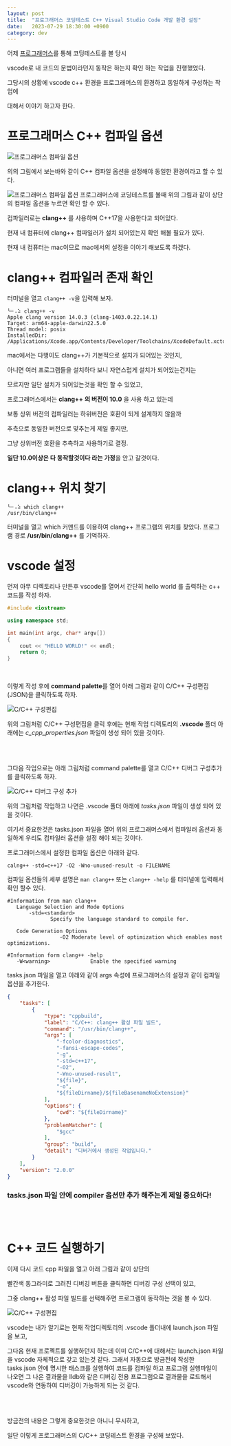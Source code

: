 ```yaml
---
layout: post
title:  "프로그래머스 코딩테스트 C++ Visual Studio Code 개발 환경 설정"
date:   2023-07-29 18:30:00 +0900
category: dev
---
```


어제 [프로그래머스](https://programmers.co.kr/)를 통해 코딩테스트를 볼 당시  

vscode로 내 코드의 문법이라던지 동작은 하는지 확인 하는 작업을 진행했었다.

그당시의 상황에 vscode c++ 환경을 프로그래머스의 환경하고 동일하게 구성하는 작업에  

대해서 이야기 하고자 한다.  

# 프로그래머스 C++ 컴파일 옵션


![프로그래머스 컴파일 옵션](/assets/images/2023/07/29/1.png)

의의 그림에서 보는바와 같이 C++ 컴파일 옵션을 설정해야 동일한 환경이라고 할 수 있다.  

![프로그래머스 컴파일 옵션](/assets/images/2023/07/29/2.png)
프로그래머스에 코딩테스트를 볼때 위의 그림과 같이 상단의 컴파일 옵션을 누르면 확인 할 수 있다.

컴파일러로는 **clang++** 를 사용하며 C++17을 사용한다고 되어있다.

현재 내 컴퓨터에 clang++ 컴파일러가 설치 되어있는지 확인 해볼 필요가 있다.

현재 내 컴퓨터는 mac이므로 mac에서의 설정을 이야기 해보도록 하겠다.

# clang++ 컴파일러 존재 확인

터미널을 열고 ```clang++ -v```을 입력해 보자.  

```shell
╰─⠠⠵ clang++ -v
Apple clang version 14.0.3 (clang-1403.0.22.14.1)
Target: arm64-apple-darwin22.5.0
Thread model: posix
InstalledDir: /Applications/Xcode.app/Contents/Developer/Toolchains/XcodeDefault.xctoolchain/usr/bin
```

mac에서는 다행이도 clang++가 기본적으로 설치가 되어있는 것인지,  

아니면 여러 프로그램들을 설치하다 보니 자연스럽게 설치가 되어있는건지는  

모르지만 일단 설치가 되어있는것을 확인 할 수 있었고,  

프로그래머스에서는 **clang++ 의 버전이 10.0** 을 사용 하고 있는데  

보통 상위 버전의 컴파일러는 하위버전은 호환이 되게 설계하지 않을까  

추측으로 동일한 버전으로 맟추는게 제일 좋지만,  

그냥 상위버전 호환을 추측하고 사용하기로 결정.  

**일단 10.0이상은 다 동작할것이다 라는 가정**을 안고 갈것이다.  


# clang++ 위치 찾기
```shell
╰─⠠⠵ which clang++
/usr/bin/clang++
```
터미널을 열고 which 커맨드를 이용하여 clang++ 프로그램의 위치를 찾았다.
프로그램 경로 **/usr/bin/clang++** 를 기억하자.

# vscode 설정

먼저 아무 디렉토리나 만든후 vscode를 열어서 간단히 hello world 를 출력하는 c++ 코드를 작성 하자.

```c++
#include <iostream>

using namespace std;

int main(int argc, char* argv[])
{    
    cout << "HELLO WORLD!" << endl;        
    return 0;
}
```

<br />

이렇게 작성 후에 **command palette**를 열어 아래 그림과 같이 C/C++ 구성편집(JSON)을 클릭하도록 하자. 

![C/C++ 구성편집](/assets/images/2023/07/29/3.png)

위의 그림처럼 C/C++ 구성편집을 클릭 후에는 현재 작업 디렉토리의 **.vscode** 폴더 아래에는 *c_cpp_properties.json* 파일이 생성 되어 있을 것이다.  

<br /><br />


그다음 작업으로는 아래 그림처럼 command palette를 열고 C/C++ 디버그 구성추가를 클릭하도록 하자.

![C/C++ 디버그 구성 추가](/assets/images/2023/07/29/4.png)  

위의 그림처럼 작업하고 나면은 .vscode 폴더 아래에  *tasks.json* 파일이 생성 되어 있을 것이다.  

여기서 중요한것은 tasks.json 파일을 열어 위의 프로그래머스에서 컴파일러 옵션과 동일하게 우리도 컴파일러 옵션을 설정 해야 되는 것이다.

프로그래머스에서 설정한 컴파일 옵션은 아래와 같다.  

```calng++ -std=c++17 -O2 -Wno-unused-result -o FILENAME```

컴파일 옵션들의 세부 설명은 ```man clang++``` 또는 ```clang++ -help``` 를 터미널에 입력해서 확인 할수 있다.

```shell
#Information from man clang++
   Language Selection and Mode Options
       -std=<standard>
              Specify the language standard to compile for.
   
   Code Generation Options          
                 -O2 Moderate level of optimization which enables most optimizations.        

#Information form clang++ -help
   -W<warning>             Enable the specified warning

```

tasks.json 파일을 열고 아래와 같이 args 속성에 프로그래머스의 설정과 같이 컴파일 옵션을 추가한다.

```json
{
    "tasks": [
        {
            "type": "cppbuild",
            "label": "C/C++: clang++ 활성 파일 빌드",
            "command": "/usr/bin/clang++",
            "args": [
                "-fcolor-diagnostics",
                "-fansi-escape-codes",
                "-g",
                "-std=c++17",
                "-O2",
                "-Wno-unused-result",
                "${file}",
                "-o",
                "${fileDirname}/${fileBasenameNoExtension}"
            ],
            "options": {
                "cwd": "${fileDirname}"
            },
            "problemMatcher": [
                "$gcc"
            ],
            "group": "build",
            "detail": "디버거에서 생성된 작업입니다."
        }
    ],
    "version": "2.0.0"
}
```

### tasks.json 파일 안에 compiler 옵션만 추가 해주는게 제일 중요하다!

<br /><br />



# C++ 코드 실행하기

이제 다시 코드 cpp 파일을 열고 아래 그림과 같이 상단의  

빨간색 동그라미로 그려진 디버깅 버튼을 클릭하면 디버깅 구성 선택이 있고,  

그중 clang++ 활성 파일 빌드를 선택해주면 프로그램이 동작하는 것을 볼 수 있다.

![C/C++ 구성편집](/assets/images/2023/07/29/5.png)

vscode는 내가 알기로는 현재 작업디렉토리의 .vscode 폴더내에 launch.json 파일을 보고,  

그다음 현재 프로젝트를 실행하던지 하는데 이미 C/C++에 대해서는 launch.json 파일을 vscode 자체적으로 갖고 있는것 같다. 그래서 자동으로 방금전에 작성한 tasks.json 안에 명시한 태스크를 실행하여 코드를 컴파일 하고 프로그램 실행파일이 나오면 그 나온 결과물을 lldb와 같은 디버깅 전용 프로그램으로 결과물을 로드해서 vscode와 연동하여 디버깅이 가능하게 되는 것 같다. 

<br /><br />

방금전의 내용은 그렇게 중요한것은 아니니 무시하고,  

일단 이렇게 프로그래머스의 C/C++ 코딩테스트 환경을 구성해 보았다.







